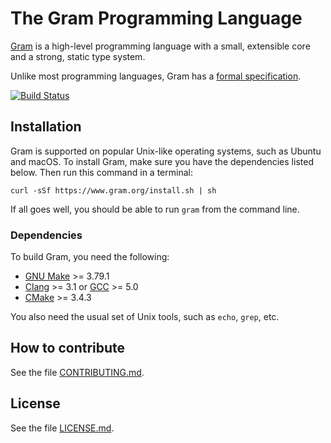 # The Gram Programming Language

[Gram](https://www.gram.org) is a high-level programming language with a small, extensible core and a strong, static type system.

Unlike most programming languages, Gram has a [formal specification](https://static.gram.org/gram.pdf).

[![Build Status](https://travis-ci.org/gramlang/gram.svg?branch=master)](https://travis-ci.org/gramlang/gram)

## Installation

Gram is supported on popular Unix-like operating systems, such as Ubuntu and macOS. To install Gram, make sure you have the dependencies listed below. Then run this command in a terminal:

    curl -sSf https://www.gram.org/install.sh | sh

If all goes well, you should be able to run `gram` from the command line.

### Dependencies

To build Gram, you need the following:

- [GNU Make](https://www.gnu.org/software/make/) >= 3.79.1
- [Clang](http://clang.llvm.org/) >= 3.1 or [GCC](https://gcc.gnu.org/) >= 5.0
- [CMake](https://cmake.org/) >= 3.4.3

You also need the usual set of Unix tools, such as `echo`, `grep`, etc.

## How to contribute

See the file [CONTRIBUTING.md](https://github.com/gramlang/gram/blob/master/CONTRIBUTING.md).

## License

See the file [LICENSE.md](https://github.com/gramlang/gram/blob/master/LICENSE.md).
